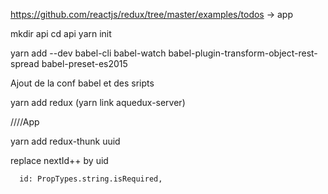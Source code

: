 https://github.com/reactjs/redux/tree/master/examples/todos -> app

mkdir api
cd api
yarn init

yarn add --dev babel-cli babel-watch babel-plugin-transform-object-rest-spread babel-preset-es2015

Ajout de la conf babel et des sripts

yarn add redux
(yarn link aquedux-server)

////App

yarn add redux-thunk uuid

replace nextId++ by uid

      id: PropTypes.string.isRequired,

